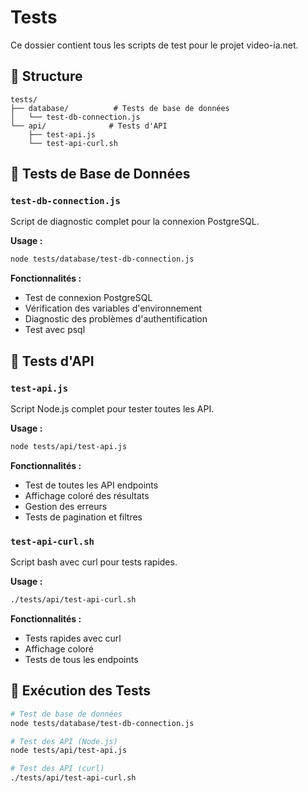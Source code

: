 # Tests

Ce dossier contient tous les scripts de test pour le projet video-ia.net.

## 📁 Structure

```
tests/
├── database/          # Tests de base de données
│   └── test-db-connection.js
└── api/              # Tests d'API
    ├── test-api.js
    └── test-api-curl.sh
```

## 🧪 Tests de Base de Données

### `test-db-connection.js`
Script de diagnostic complet pour la connexion PostgreSQL.

**Usage :**
```bash
node tests/database/test-db-connection.js
```

**Fonctionnalités :**
- Test de connexion PostgreSQL
- Vérification des variables d'environnement
- Diagnostic des problèmes d'authentification
- Test avec psql

## 🚀 Tests d'API

### `test-api.js`
Script Node.js complet pour tester toutes les API.

**Usage :**
```bash
node tests/api/test-api.js
```

**Fonctionnalités :**
- Test de toutes les API endpoints
- Affichage coloré des résultats
- Gestion des erreurs
- Tests de pagination et filtres

### `test-api-curl.sh`
Script bash avec curl pour tests rapides.

**Usage :**
```bash
./tests/api/test-api-curl.sh
```

**Fonctionnalités :**
- Tests rapides avec curl
- Affichage coloré
- Tests de tous les endpoints

## 🔧 Exécution des Tests

```bash
# Test de base de données
node tests/database/test-db-connection.js

# Test des API (Node.js)
node tests/api/test-api.js

# Test des API (curl)
./tests/api/test-api-curl.sh
``` 